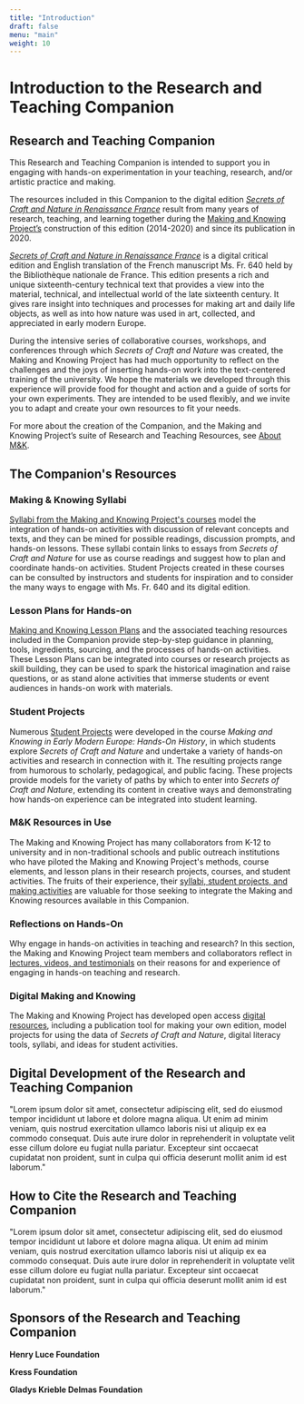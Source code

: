 ```yaml
---
title: "Introduction"
draft: false
menu: "main"
weight: 10
---
```


# Introduction to the Research and Teaching Companion
## Research and Teaching Companion
This Research and Teaching Companion is intended to support you in engaging with hands-on experimentation in your teaching, research, and/or artistic practice and making.

The resources included in this Companion to the digital edition [*Secrets of Craft and Nature in Renaissance France*](https://edition640.makingandknowing.org/#/) result from many years of research, teaching, and learning together during the [Making and Knowing Project’s](https://www.makingandknowing.org/) construction of this edition (2014-2020) and since its publication in 2020. 

[*Secrets of Craft and Nature in Renaissance France*](https://edition640.makingandknowing.org/#/) is a digital critical edition and English translation of the French manuscript Ms. Fr. 640 held by the Bibliothèque nationale de France. This edition presents a rich and unique sixteenth-century technical text that provides a view into the material, technical, and intellectual world of the late sixteenth century. It gives rare insight into techniques and processes for making art and daily life objects, as well as into how nature was used in art, collected, and appreciated in early modern Europe.

During the intensive series of collaborative courses, workshops, and conferences through which *Secrets of Craft and Nature* was created, the Making and Knowing Project has had much opportunity to reflect on the challenges and the joys of inserting hands-on work into the text-centered training of the university. We hope the materials we developed through this experience will provide food for thought and action and a guide of sorts for your own experiments. They are intended to be used flexibly, and we invite you to adapt and create your own resources to fit your needs.

For more about the creation of the Companion, and the Making and Knowing Project’s suite of Research and Teaching Resources, see [About M&K](/about).
## The Companion's Resources
### Making & Knowing Syllabi
[Syllabi from the Making and Knowing Project's courses](/resources/syllabi/) model the integration of hands-on activities with discussion of relevant concepts and texts, and they can be mined for possible readings, discussion prompts, and hands-on lessons. These syllabi contain links to essays from _Secrets of Craft and Nature_ for use as course readings and suggest how to plan and coordinate hands-on activities. Student Projects created in these courses can be consulted by instructors and students for inspiration and to consider the many ways to engage with Ms. Fr. 640 and its digital edition.
### Lesson Plans for Hands-on
[Making and Knowing Lesson Plans](/resources/activity-sheets/) and the associated teaching resources included in the Companion provide step-by-step guidance in planning, tools, ingredients, sourcing, and the processes of hands-on activities. These Lesson Plans can be integrated into courses or research projects as skill building, they can be used to spark the historical imagination and raise questions, or as stand alone activities that immerse students or event audiences in hands-on work with materials. 
### Student Projects
Numerous [Student Projects](/resources/student-projects/) were developed in the course *Making and Knowing in Early Modern Europe: Hands-On History*, in which students explore *Secrets of Craft and Nature* and undertake a variety of hands-on activities and research in connection with it. The resulting projects range from humorous to scholarly, pedagogical, and public facing. These projects provide models for the variety of paths by which to enter into _Secrets of Craft and Nature_, extending its content in creative ways and demonstrating how hands-on experience can be integrated into student learning.
### M&K Resources in Use
The Making and Knowing Project has many collaborators from K-12 to university and in non-traditional schools and public outreach institutions who have piloted the Making and Knowing Project's methods, course elements, and lesson plans in their research projects, courses, and student activities. The fruits of their experience, their [syllabi, student projects, and making activities](/resources/case-studies/) are valuable for those seeking to integrate the Making and Knowing resources available in this Companion.
### Reflections on Hands-On
Why engage in hands-on activities in teaching and research? In this section, the Making and Knowing Project team members and collaborators reflect in [lectures, videos, and testimonials](/resources/reflection/) on their reasons for and experience of engaging in hands-on teaching and research.
### Digital Making and Knowing
The Making and Knowing Project has developed open access [digital resources](/resources/digital/), including a publication tool for making your own edition, model projects for using the data of _Secrets of Craft and Nature_, digital literacy tools, syllabi, and ideas for student activities.
## Digital Development of the Research and Teaching Companion
"Lorem ipsum dolor sit amet, consectetur adipiscing elit, sed do eiusmod tempor incididunt ut labore et dolore magna aliqua. Ut enim ad minim veniam, quis nostrud exercitation ullamco laboris nisi ut aliquip ex ea commodo consequat. Duis aute irure dolor in reprehenderit in voluptate velit esse cillum dolore eu fugiat nulla pariatur. Excepteur sint occaecat cupidatat non proident, sunt in culpa qui officia deserunt mollit anim id est laborum."
## How to Cite the Research and Teaching Companion
"Lorem ipsum dolor sit amet, consectetur adipiscing elit, sed do eiusmod tempor incididunt ut labore et dolore magna aliqua. Ut enim ad minim veniam, quis nostrud exercitation ullamco laboris nisi ut aliquip ex ea commodo consequat. Duis aute irure dolor in reprehenderit in voluptate velit esse cillum dolore eu fugiat nulla pariatur. Excepteur sint occaecat cupidatat non proident, sunt in culpa qui officia deserunt mollit anim id est laborum."
## Sponsors of the Research and Teaching Companion

**Henry Luce Foundation**

**Kress Foundation**

**Gladys Krieble Delmas Foundation**
